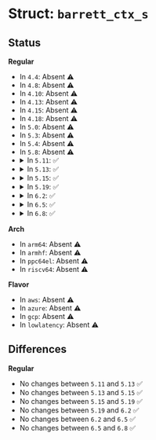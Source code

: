 # Struct: <code>barrett_ctx_s</code>

## Status
<b>Regular</b>
<ul>
<li>
In <code>4.4</code>: Absent ⚠️
</li>
<li>
In <code>4.8</code>: Absent ⚠️
</li>
<li>
In <code>4.10</code>: Absent ⚠️
</li>
<li>
In <code>4.13</code>: Absent ⚠️
</li>
<li>
In <code>4.15</code>: Absent ⚠️
</li>
<li>
In <code>4.18</code>: Absent ⚠️
</li>
<li>
In <code>5.0</code>: Absent ⚠️
</li>
<li>
In <code>5.3</code>: Absent ⚠️
</li>
<li>
In <code>5.4</code>: Absent ⚠️
</li>
<li>
In <code>5.8</code>: Absent ⚠️
</li>
<li>
<details>
<summary>In <code>5.11</code>: ✅</summary>

```c
struct barrett_ctx_s {
    MPI m;
    int m_copied;
    int k;
    MPI y;
    MPI r1;
    MPI r2;
    MPI r3;
};
```
</details>
</li>
<li>
<details>
<summary>In <code>5.13</code>: ✅</summary>

```c
struct barrett_ctx_s {
    MPI m;
    int m_copied;
    int k;
    MPI y;
    MPI r1;
    MPI r2;
    MPI r3;
};
```
</details>
</li>
<li>
<details>
<summary>In <code>5.15</code>: ✅</summary>

```c
struct barrett_ctx_s {
    MPI m;
    int m_copied;
    int k;
    MPI y;
    MPI r1;
    MPI r2;
    MPI r3;
};
```
</details>
</li>
<li>
<details>
<summary>In <code>5.19</code>: ✅</summary>

```c
struct barrett_ctx_s {
    MPI m;
    int m_copied;
    int k;
    MPI y;
    MPI r1;
    MPI r2;
    MPI r3;
};
```
</details>
</li>
<li>
<details>
<summary>In <code>6.2</code>: ✅</summary>

```c
struct barrett_ctx_s {
    MPI m;
    int m_copied;
    int k;
    MPI y;
    MPI r1;
    MPI r2;
    MPI r3;
};
```
</details>
</li>
<li>
<details>
<summary>In <code>6.5</code>: ✅</summary>

```c
struct barrett_ctx_s {
    MPI m;
    int m_copied;
    int k;
    MPI y;
    MPI r1;
    MPI r2;
    MPI r3;
};
```
</details>
</li>
<li>
<details>
<summary>In <code>6.8</code>: ✅</summary>

```c
struct barrett_ctx_s {
    MPI m;
    int m_copied;
    int k;
    MPI y;
    MPI r1;
    MPI r2;
    MPI r3;
};
```
</details>
</li>
</ul>
<b>Arch</b>
<ul>
<li>
In <code>arm64</code>: Absent ⚠️
</li>
<li>
In <code>armhf</code>: Absent ⚠️
</li>
<li>
In <code>ppc64el</code>: Absent ⚠️
</li>
<li>
In <code>riscv64</code>: Absent ⚠️
</li>
</ul>
<b>Flavor</b>
<ul>
<li>
In <code>aws</code>: Absent ⚠️
</li>
<li>
In <code>azure</code>: Absent ⚠️
</li>
<li>
In <code>gcp</code>: Absent ⚠️
</li>
<li>
In <code>lowlatency</code>: Absent ⚠️
</li>
</ul>

## Differences
<b>Regular</b>
<ul>
<li>
No changes between <code>5.11</code> and <code>5.13</code> ✅
</li>
<li>
No changes between <code>5.13</code> and <code>5.15</code> ✅
</li>
<li>
No changes between <code>5.15</code> and <code>5.19</code> ✅
</li>
<li>
No changes between <code>5.19</code> and <code>6.2</code> ✅
</li>
<li>
No changes between <code>6.2</code> and <code>6.5</code> ✅
</li>
<li>
No changes between <code>6.5</code> and <code>6.8</code> ✅
</li>
</ul>
